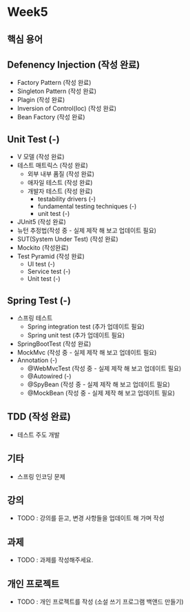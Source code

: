 # Week5

## 핵심 용어

## Defenency Injection (작성 완료)

* Factory Pattern (작성 완료)
* Singleton Pattern (작성 완료)
* Plagin (작성 완료)
* Inversion of Control(Ioc) (작성 완료)
* Bean Factory (작성 완료)

## Unit Test (-)

* V 모델 (작성 완료)
* 테스트 매트릭스 (작성 완료)
  * 외부 내부 품질 (작성 완료)
  * 애자일 테스트 (작성 완료)
  * 개발자 테스트 (작성 완료)
    * testability drivers (-)
    * fundamental testing techniques (-)
    * unit test (-)
* JUnit5 (작성 완료)
* 뉴턴 추정법(작성 중 - 실제 제작 해 보고 업데이트 필요)
* SUT(System Under Test) (작성 완료)
* Mockito (작성완료)
* Test Pyramid (작성 완료)
  * UI test (-)
  * Service test (-)
  * Unit test (-)

## Spring Test (-)

* 스프링 테스트
  * Spring integration test (추가 업데이트 필요)
  * Spring unit test (추가 업데이트 필요)
* SpringBootTest (작성 완료)
* MockMvc (작성 중 - 실제 제작 해 보고 업데이트 필요)
* Annotation (-)
  * @WebMvcTest (작성 중 - 실제 제작 해 보고 업데이트 필요)
  * @Autowired (-)
  * @SpyBean (작성 중 - 실제 제작 해 보고 업데이트 필요)
  * @MockBean (작성 중 - 실제 제작 해 보고 업데이트 필요)

## TDD (작성 완료)

* 테스트 주도 개발

## 기타

* 스프링 인코딩 문제

## 강의

* TODO : 강의를 듣고, 변경 사항들을 업데이트 해 가며 작성

## 과제

* TODO : 과제를 작성해주세요.

## 개인 프로젝트

* TODO : 개인 프로젝트를 작성 (소설 쓰기 프로그램 백앤드 만들기)
